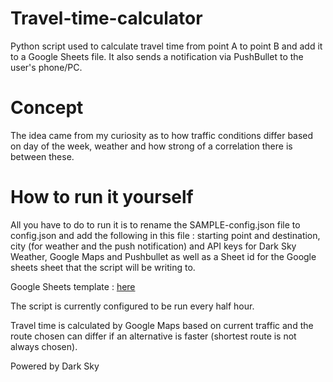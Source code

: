 # Travel-time-calculator
Python script used to calculate travel time from point A to point B and add it to a Google Sheets file. It also sends a notification via PushBullet to the user's phone/PC.


# Concept

The idea came from my curiosity as to how traffic conditions differ based on day of the week, weather and how strong of a correlation there is between these.

# How to run it yourself

All you have to do to run it is to rename the SAMPLE-config.json file to config.json and add the following in this file : starting point and destination, city (for weather and the push notification) and API keys for Dark Sky Weather, Google Maps and Pushbullet as well as a Sheet id for the Google sheets sheet that the script will be writing to.

Google Sheets template : [here](https://docs.google.com/spreadsheets/d/1VKMkeDPqdf1fYtbxRYg-TMH5dkeqJb6f0bHPmTf7Re8/edit?usp=sharing)

The script is currently configured to be run every half hour.

Travel time is calculated by Google Maps based on current traffic and the route chosen can differ if an alternative is faster (shortest route is not always chosen).

Powered by Dark Sky
